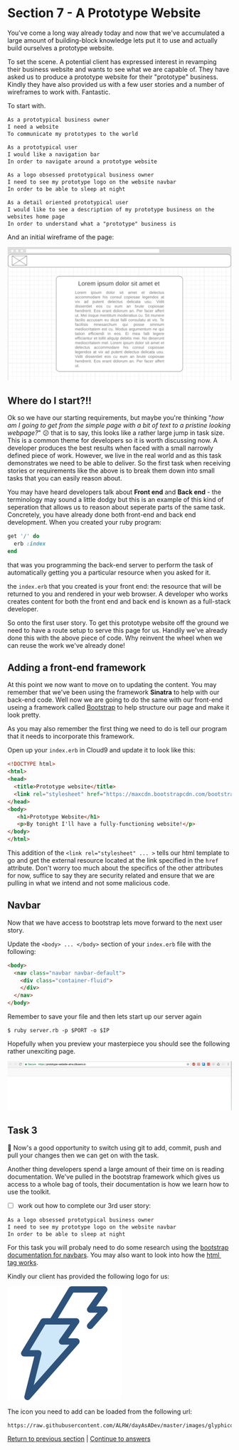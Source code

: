 Section 7 - A Prototype Website
==============================

You've come a long way already today and now that we've accumulated a large amount of building-block knowledge lets put it to use and actually build ourselves a prototype website. 

To set the scene. A potential client has expressed interest in revamping their business website and wants to see what we are capable of. They have asked us to produce a prototype website for their "prototype" business. Kindly they have also provided us with a few user stories and a number of wireframes to work with. Fantastic.

To start with.

```
As a prototypical business owner
I need a website
To communicate my prototypes to the world
```

```
As a prototypical user 
I would like a navigation bar
In order to navigate around a prototype website
```

```
As a logo obsessed prototypical business owner
I need to see my prototype logo on the website navbar
In order to be able to sleep at night
```

```
As a detail oriented prototypical user
I would like to see a description of my prototype business on the websites home page
In order to understand what a "prototype" business is
```

And an initial wireframe of the page:

![first Wireframe](../images/firstWireframe.png)

Where do I start?!!
-------------------

Ok so we have our starting requirements, but maybe you're thinking "*how am I going to get from the simple page with a bit of text to a pristine looking webpage?*" :confused: that is to say, this looks like a rather large jump in task size. This is a common theme for developers so it is worth discussing now. A developer produces the best results when faced with a small narrowly defined piece of work. However, we live in the real world and as this task demonstrates we need to be able to deliver. So the first task when receiving stories or requirements like the above is to break them down into small tasks that you can easily reason about. 

You may have heard developers talk about **Front end** and **Back end** - the terminology may sound a little dodgy but this is an example of this kind of seperation that allows us to reason about seperate parts of the same task. Concretely, you have already done both front-end and back end development. When you created your ruby program:

```ruby
get '/' do
  erb :index
end
```
that was you programming the back-end server to perform the task of automatically getting you a particular resource when you asked for it.

the `index.erb` that you created is your front end: the resource that will be returned to you and rendered in your web browser. A developer who works creates content for both the front end and back end is known as a full-stack developer.

So onto the first user story. To get this prototype website off the ground we need to have a route setup to serve this page for us. Handily we've already done this with the above piece of code. Why reinvent the wheel when we can reuse the work we've already done!

Adding a front-end framework
----------------------------

At this point we now want to move on to updating the content. You may remember that we've been using the framework **Sinatra** to help with our back-end code. Well now we are going to do the same with our front-end useing a framework called [Bootstrap](https://getbootstrap.com/) to help structure our page and make it look pretty.

As you may also remember the first thing we need to do is tell our program that it needs to incorporate this framework. 

Open up your `index.erb` in Cloud9 and update it to look like this:

```html
<!DOCTYPE html>
<html>
<head>
  <title>Prototype website</title>
  <link rel="stylesheet" href="https://maxcdn.bootstrapcdn.com/bootstrap/3.3.7/css/bootstrap.min.css" integrity="sha384-BVYiiSIFeK1dGmJRAkycuHAHRg32OmUcww7on3RYdg4Va+PmSTsz/K68vbdEjh4u" crossorigin="anonymous">
</head>
<body>
   <h1>Prototype Website</h1>
   <p>By tonight I'll have a fully-functioning website!</p>
</body>
</html>
```

This addition of the `<link rel="stylesheet" ... >` tells our html template to go and get the external resource located at the link specified in the `href` attribute. Don't worry too much about the specifics of the other attributes for now, suffice to say they are security related and ensure that we are pulling in what we intend and not some malicious code.

Navbar
-----

Now that we have access to bootstrap lets move forward to the next user story.

Update the `<body> ... </body>` section of your `index.erb` file with the following:

```html
<body>
  <nav class="navbar navbar-default">
    <div class="container-fluid">
    </div>
  </nav>
</body>
```

Remember to save your file and then lets start up our server again

```
$ ruby server.rb -p $PORT -o $IP
```

Hopefully when you preview your masterpiece you should see the following rather unexciting page.

![blank navbar](../images/blankNavbar.png)

Task 3
------

:twisted_rightwards_arrows: Now's a good opportunity to switch using git to add, commit, push and pull your changes then we can get on with the task.

Another thing developers spend a large amount of their time on is reading documentation. We've pulled in the bootstrap framework which gives us access to a whole bag of tools, their documentation is how we learn how to use the toolkit.

 - [ ] work out how to complete our 3rd user story:

```
As a logo obsessed prototypical business owner
I need to see my prototype logo on the website navbar
In order to be able to sleep at night
```

For this task you will probaly need to do some research using the [bootstrap documentation for navbars](https://getbootstrap.com/components/#navbar). You may also want to look into how the [html <img> tag works](https://www.w3schools.com/tags/tag_img.asp).

Kindly our client has provided the following logo for us:

![fullLogo](../images/fullLogo.png)

The icon you need to add can be loaded from the following url:

```
https://raw.githubusercontent.com/ALRW/dayAsADev/master/images/glyphicon.png
```

[Return to previous section](../tasks/task2.md) | [Continue to answers](../tasks/task3.ms)
